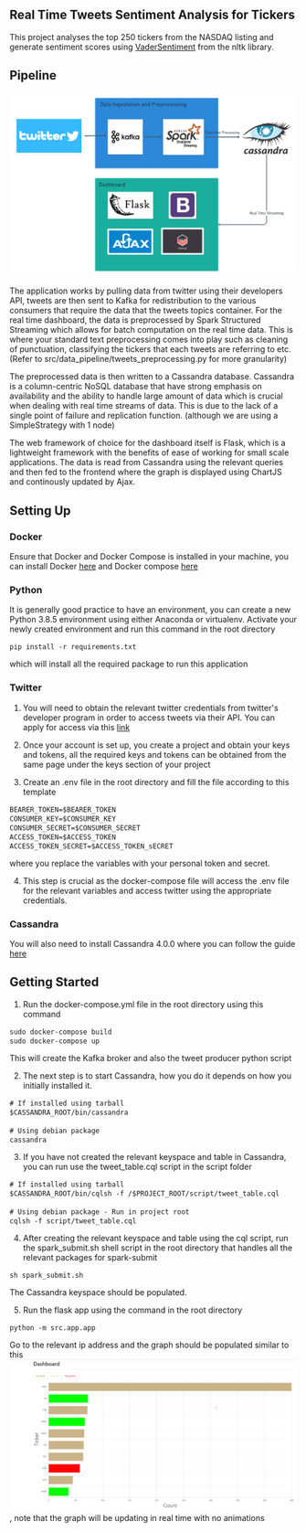 ## Real Time Tweets Sentiment Analysis for Tickers

This project analyses the top 250 tickers from the NASDAQ listing and generate sentiment scores using [VaderSentiment](https://www.nltk.org/_modules/nltk/sentiment/vader.html) from the nltk library.

## Pipeline

![architecture diagram](image/architecture_diagram.png)

The application works by pulling data from twitter using their developers API, tweets are then sent to Kafka for redistribution to the various consumers that require the data that the tweets topics container. For the real time dashboard, the data is preprocessed by Spark Structured Streaming which allows for batch computation on the real time data. This is where your standard text preprocessing comes into play such as cleaning of punctuation, classifying the tickers that each tweets are referring to etc. (Refer to src/data_pipeline/tweets_preprocessing.py for more granularity)

The preprocessed data is then written to a Cassandra database. Cassandra is a column-centric NoSQL database that have strong emphasis on availability and the ability to handle large amount of data which is crucial when dealing with real time streams of data. This is due to the lack of a single point of failure and replication function. (although we are using a SimpleStrategy with 1 node)

The web framework of choice for the dashboard itself is Flask, which is a lightweight framework with the benefits of ease of working for small scale applications. The data is read from Cassandra using the relevant queries and then fed to the frontend where the graph is displayed using ChartJS and continously updated by Ajax.

## Setting Up

### Docker
Ensure that Docker and Docker Compose is installed in your machine, you can install Docker [here](https://docs.docker.com/get-docker/) and Docker compose [here](https://docs.docker.com/compose/install/)

### Python
It is generally good practice to have an environment, you can create a new Python 3.8.5 environment using either Anaconda or virtualenv. Activate your newly created environment and run this command in the root directory
```
pip install -r requirements.txt
```
which will install all the required package to run this application

### Twitter
1. You will need to obtain the relevant twitter credentials from twitter's developer program in order to access tweets via their API. You can apply for access via this [link](https://developer.twitter.com/en/apply-for-access)

2. Once your account is set up, you create a project and obtain your keys and tokens, all the required keys and tokens can be obtained from the same page under the keys section of your project

3. Create an .env file in the root directory and fill the file according to this template
```
BEARER_TOKEN=$BEARER_TOKEN
CONSUMER_KEY=$CONSUMER_KEY
CONSUMER_SECRET=$CONSUMER_SECRET
ACCESS_TOKEN=$ACCESS_TOKEN
ACCESS_TOKEN_SECRET=$ACCESS_TOKEN_sECRET
```

where you replace the variables with your personal token and secret.

4. This step is crucial as the docker-compose file will access the .env file for the relevant variables and access twitter using the appropriate credentials.

### Cassandra
You will also need to install Cassandra 4.0.0 where you can follow the guide [here](https://cassandra.apache.org/doc/latest/cassandra/getting_started/installing.html)

## Getting Started

1. Run the docker-compose.yml file in the root directory using this command
```
sudo docker-compose build
sudo docker-compose up
```

This will create the Kafka broker and also the tweet producer python script

2. The next step is to start Cassandra, how you do it depends on how you initially installed it.
```
# If installed using tarball
$CASSANDRA_ROOT/bin/cassandra

# Using debian package
cassandra
```

3. If you have not created the relevant keyspace and table in Cassandra, you can run use the tweet_table.cql script in the script folder

```
# If installed using tarball
$CASSANDRA_ROOT/bin/cqlsh -f /$PROJECT_ROOT/script/tweet_table.cql

# Using debian package - Run in project root
cqlsh -f script/tweet_table.cql
```

4. After creating the relevant keyspace and table using the cql script, run the spark_submit.sh shell script in the root directory that handles all the relevant packages for spark-submit

```
sh spark_submit.sh
```
The Cassandra keyspace should be populated.

5. Run the flask app using the command in the root directory
```
python -m src.app.app
```
Go to the relevant ip address and the graph should be populated similar to this
![app](image/app_image.png), note that the graph will be updating in real time with no animations